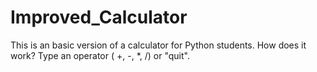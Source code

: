 # Improved_Calculator

This is an basic version of a calculator for Python students. How does it work? Type an operator ( +, -, *, /) or "quit".
